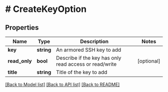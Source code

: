 # # CreateKeyOption

## Properties

Name | Type | Description | Notes
------------ | ------------- | ------------- | -------------
**key** | **string** | An armored SSH key to add |
**read_only** | **bool** | Describe if the key has only read access or read/write | [optional]
**title** | **string** | Title of the key to add |

[[Back to Model list]](../../README.md#models) [[Back to API list]](../../README.md#endpoints) [[Back to README]](../../README.md)

